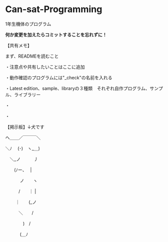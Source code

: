 # Can-sat-Programming
1年生機体のプログラム

____何か変更を加えたらコミットすることを忘れずに！____


【共有メモ】

まず、READMEを読むこと

・注意点や共有したいことはここに追加

・動作確認のプログラムには"_check"の名前を入れる

・Latest edition、sample、libraryの３種類　それぞれ自作プログラム、サンプル、ライブラリー

・

・

【掲示板】↓犬です

ヘ＿＿／￣￣￣＼

＼ﾉ　 (･)　ヽ_＿)

　＼_ノ　　　丿
 
　　(ﾉー、　 |
  
　　　 ノ　　ヽ
    
　　　/　　｜ |
   
　　 ｜　　(_ノ
   
　　　＼　　/
   
　　　　)　/
    
　　　 (＿ﾉ
